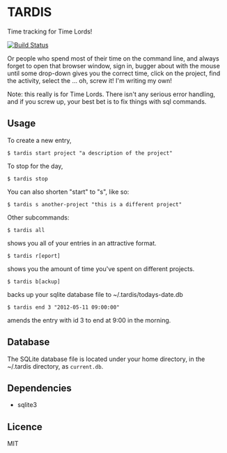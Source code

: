 TARDIS
======

Time tracking for Time Lords!

[![Build Status](https://secure.travis-ci.org/wlangstroth/tardis.png)](http://travis-ci.org/wlangstroth/tardis)

Or people who spend most of their time on the command line, and always forget
to open that browser window, sign in, bugger about with the mouse until
some drop-down gives you the correct time, click on the project, find the
activity, select the ... oh, screw it! I'm writing my own!

Note: this really is for Time Lords. There isn't any serious error handling, and
if you screw up, your best bet is to fix things with sql commands.


Usage
-----

To create a new entry,

    $ tardis start project "a description of the project"

To stop for the day,

    $ tardis stop

You can also shorten "start" to "s", like so:

    $ tardis s another-project "this is a different project"

Other subcommands:

    $ tardis all

shows you all of your entries in an attractive format.

    $ tardis r[eport]

shows you the amount of time you've spent on different projects.

    $ tardis b[ackup]

backs up your sqlite database file to ~/.tardis/todays-date.db

    $ tardis end 3 "2012-05-11 09:00:00"

amends the entry with id 3 to end at 9:00 in the morning.


Database
--------

The SQLite database file is located under your home directory, in the ~/.tardis
directory, as `current.db`.


Dependencies
------------

* sqlite3


Licence
-------

MIT
